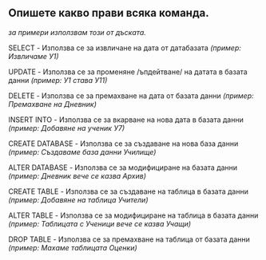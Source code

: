 ## Опишете какво прави всяка команда.
_за примери използвам този от дъската._

SELECT - Използва се за извличане на дата от датабазата _(пример: Извличаме У1)_

UPDATE - Използва се за променяне /ъпдейтване/ на датата в базата данни _(пример: У1 става У11)_

DELETE - Използва се за премахване на дата от базата данни _(пример: Премахване на Дневник)_

INSERT INTO - Използва се за вкарване на нова дата в базата данни _(пример: Добавяне на ученик У7)_

CREATE DATABASE - Използва се за създаване на нова база данни _(пример: Създаваме база данни Училище)_

ALTER DATABASE - Използва се за модифициране на базата данни _(пример: Дневник вече се казва Архив)_

CREATE TABLE - Използва се за създаване на таблица в базата данни _(пример: Добавяне на таблица Учители)_

ALTER TABLE - Използва се за модифициране на таблица в базата данни _(пример: Таблицата с Ученици вече се казва Учащи)_

DROP TABLE - Използва се за премахване на таблица от базата данни _(пример: Махаме таблицата Оценки)_
